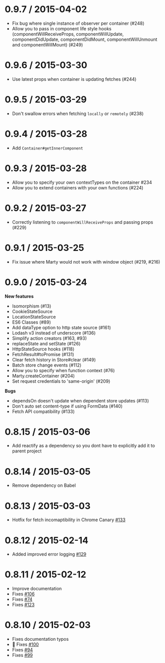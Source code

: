 0.9.7 / 2015-04-02
===================

- Fix bug where single instance of observer per container (#248)
- Allow you to pass in component life style hooks (componentWillReceiveProps, componentWillUpdate, componentDidUpdate, componentDidMount, componentWillUnmount and componentWillMount) (#249)

0.9.6 / 2015-03-30
===================

- Use latest props when container is updating fetches (#244)

0.9.5 / 2015-03-29
===================

- Don't swallow errors when fetching `locally` or `remotely` (#238)

0.9.4 / 2015-03-28
===================

- Add `Container#getInnerComponent`

0.9.3 / 2015-03-28
===================

- Allow you to specify your own contextTypes on the container #234
- Allow you to extend containers with your own functions (#224)

0.9.2 / 2015-03-27
===================

- Correctly listening to `componentWillReceiveProps` and passing props (#229)

0.9.1 / 2015-03-25
===================

- Fix issue where Marty would not work with window object (#219, #216)

0.9.0 / 2015-03-24
===================

**New features**

- Isomorphism (#13)
- CookieStateSource
- LocationStateSource
- ES6 Classes (#89)
- Add dataType option to http state source (#161)
- Lodash v3 instead of underscore (#136)
- Simplify action creators (#163, #93)
- replaceState and setState (#126)
- HttpStateSource hooks (#118)
- FetchResult#toPromise (#131)
- Clear fetch history in Store#clear (#149)
- Batch store change events (#112)
- Allow you to specify when function context (#76)
- Marty.createContainer (#204)
- Set request credentials to 'same-origin' (#209)

**Bugs**

- dependsOn doesn't update when dependent store updates (#113)
- Don't auto set content-type if using FormData (#140)
- Fetch API compatibility (#133)


0.8.15 / 2015-03-06
===================
- Add reactify as a dependency so you dont have to explicitly add it to parent project

0.8.14 / 2015-03-05
===================
- Remove dependency on Babel

0.8.13 / 2015-03-03
===================
- Hotfix for fetch incomaptibility in Chrome Canary [#133](https://github.com/jhollingworth/marty/issues/133)

0.8.12 / 2015-02-14
===================
- Added improved error logging [#129](https://github.com/jhollingworth/marty/issues/129)

0.8.11 / 2015-02-12
===================
- Improve documentation
- Fixes [#106](https://github.com/jhollingworth/marty/issues/106)
- Fixes [#74](https://github.com/jhollingworth/marty/issues/74)
- Fixes [#123](https://github.com/jhollingworth/marty/issues/123)

0.8.10 / 2015-02-03
==================
- Fixes documentation typos
- :green_heart: Fixes [#100](https://github.com/jhollingworth/marty/issues/100)
- Fixes [#94](https://github.com/jhollingworth/marty/issues/94)
- Fixes [#99](https://github.com/jhollingworth/marty/issues/99)
